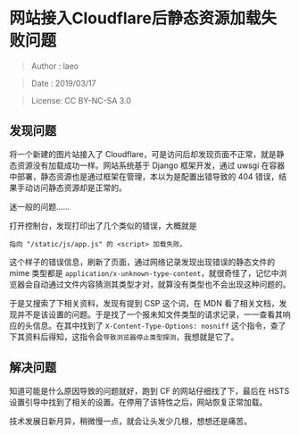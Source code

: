 # 网站接入Cloudflare后静态资源加载失败问题

> Author : laeo

> Date   : 2019/03/17

> License: CC BY-NC-SA 3.0

## 发现问题

将一个新建的图片站接入了 Cloudflare，可是访问后却发现页面不正常，就是静态资源没有加载成功一样。网站系统基于 Django 框架开发，通过 uwsgi 在容器中部署，静态资源也是通过框架在管理，本以为是配置出错导致的 404 错误，结果手动访问静态资源却是正常的。

迷一般的问题……

打开控制台，发现打印出了几个类似的错误，大概就是

```
指向 "/static/js/app.js" 的 <script> 加载失败。
```

这个样子的错误信息，刷新了页面，通过网络记录发现出现错误的静态文件的 mime 类型都是 `application/x-unknown-type-content`，就很奇怪了，记忆中浏览器会自动通过文件内容猜测其类型才对，就算没有类型也不会出现这种问题的。

于是又搜索了下相关资料，发现有提到 CSP 这个词，在 MDN 看了相关文档，发现并不是该设置的问题。于是找了一个报未知文件类型的请求记录，一一查看其响应的头信息。在其中找到了 `X-Content-Type-Options: nosniff` 这个指令，查了下其资料后得知，这指令会`导致浏览器停止类型探测`，我想就是它了。

## 解决问题

知道可能是什么原因导致的问题就好，跑到 CF 的网站仔细找了下，最后在 HSTS 设置引导中找到了相关的设置。在停用了该特性之后，网站恢复正常加载。

技术发展日新月异，稍微慢一点，就会让头发少几根，想想还是痛苦。